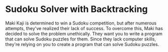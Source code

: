 # Sudoku Solver with Backtracking
Maki Kaji is determined to win a Sudoku competition, but after numerous attempts, they've realized their lack of success. To overcome this, Maki has decided to solve the problem unethically. They want you to write a program that can solve Sudoku puzzles for them. Since they lack computer skills, they're relying on you to create a program that can solve Sudoku puzzles.
